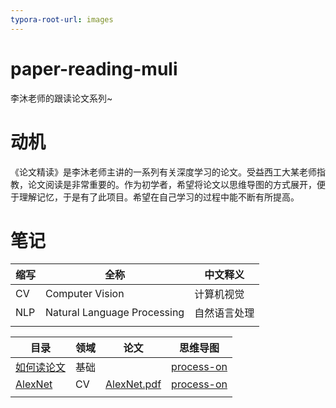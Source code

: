 ```yaml
---
typora-root-url: images
---
```


# paper-reading-muli
李沐老师的跟读论文系列~

# 动机

《论文精读》是李沐老师主讲的一系列有关深度学习的论文。受益西工大某老师指教，论文阅读是非常重要的。作为初学者，希望将论文以思维导图的方式展开，便于理解记忆，于是有了此项目。希望在自己学习的过程中能不断有所提高。

# 笔记

| 缩写 | 全称                        | 中文释义     |
| ---- | --------------------------- | ------------ |
| CV   | Computer Vision             | 计算机视觉   |
| NLP  | Natural Language Processing | 自然语言处理 |
|      |                             |              |



| 目录                                                         | 领域 | 论文                                   | 思维导图                                                     |
| ------------------------------------------------------------ | ---- | -------------------------------------- | ------------------------------------------------------------ |
| [如何读论文](https://www.bilibili.com/video/BV1H44y1t75x?spm_id_from=333.999.0.0) | 基础 |                                        | [process-on](https://www.processon.com/view/link/628cd5c66376893bcc180d58) |
| [AlexNet](https://www.bilibili.com/video/BV1ih411J7Kz?spm_id_from=333.999.0.0) | CV   | [AlexNet.pdf](./thesis/cv/AlexNet.pdf) | [process-on](https://www.processon.com/view/link/628cd78b1e08532319e7a101) |
|                                                              |      |                                        |                                                              |

